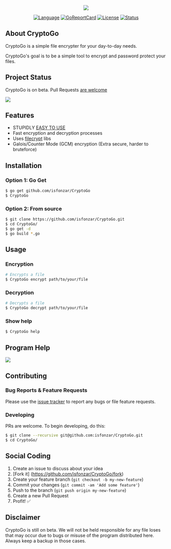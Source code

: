 <p align="center"><img src="https://cdn.rawgit.com/isfonzar/CryptoGo/c5712336/logo.jpg"></p>

<p align="center">
<a href="https://github.com/isfonzar/CryptoGo"><img src="https://img.shields.io/badge/Language-Go-blue.svg" alt="Language"></a>
<a href="https://goreportcard.com/report/github.com/isfonzar/CryptoGo"><img src="https://goreportcard.com/badge/github.com/isfonzar/CryptoGo" alt="GoReportCard"></a>
<a href="https://github.com/isfonzar/CryptoGo/blob/master/LICENSE"><img src="https://img.shields.io/badge/License-MIT-blue.svg" alt="License"></a>
<a href="https://github.com/isfonzar/CryptoGo/releases"><img src="https://img.shields.io/badge/Status-Beta-brightgreen.svg" alt="Status"></a>
</p>

## About CryptoGo

CryptoGo is a simple file encrypter for your day-to-day needs.

CryptoGo's goal is to be a simple tool to encrypt and password protect your files.

## Project Status

CryptoGo is on beta. Pull Requests [are welcome](https://github.com/isfonzar/CryptoGo#social-coding)

![](http://i.imgur.com/KimL2Xr.gif)

## Features

- STUPIDLY [EASY TO USE](https://github.com/isfonzar/CryptoGo#usage)
- Fast encryption and decryption processes
- Uses [filecrypt](https://github.com/isfonzar/filecrypt) libs
- Galois/Counter Mode (GCM) encryption (Extra secure, harder to bruteforce)

## Installation

### Option 1: Go Get

```bash
$ go get github.com/isfonzar/CryptoGo
$ CryptoGo
```

### Option 2: From source

```bash
$ git clone https://github.com/isfonzar/CryptoGo.git
$ cd CryptoGo/
$ go get -d
$ go build *.go
```
## Usage

### Encryption

```bash
# Encrypts a file
$ CryptoGo encrypt path/to/your/file
```

### Decryption

```bash
# Decrypts a file
$ CryptoGo decrypt path/to/your/file
```

### Show help

```bash
$ CryptoGo help
```

## Program Help

![](http://i.imgur.com/SLimwGt.png)

## Contributing

### Bug Reports & Feature Requests

Please use the [issue tracker](https://github.com/isfonzar/CryptoGo/issues) to report any bugs or file feature requests.

### Developing

PRs are welcome. To begin developing, do this:

```bash
$ git clone --recursive git@github.com:isfonzar/CryptoGo.git
$ cd CryptoGo/
```

## Social Coding

1. Create an issue to discuss about your idea
2. [Fork it] (https://github.com/isfonzar/CryptoGo/fork)
3. Create your feature branch (`git checkout -b my-new-feature`)
4. Commit your changes (`git commit -am 'Add some feature'`)
5. Push to the branch (`git push origin my-new-feature`)
6. Create a new Pull Request
7. Profit! :white_check_mark:

## Disclaimer

CryptoGo is still on beta. 
We will not be held responsible for any file loses that may occur due to bugs or misuse of the program distributed here.
Always keep a backup in those cases.
